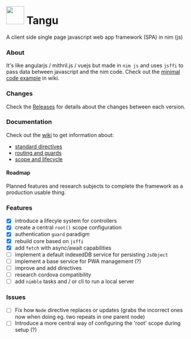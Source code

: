 # <img src="https://user-images.githubusercontent.com/77200435/105724995-baaa8500-5f28-11eb-94ff-70ffa5e8511a.png" height="48px"/> Tangu

A client side single page javascript web app framework (SPA) in nim (js)

### About

It's like angularjs / mithril.js / vuejs but made in `nim js` and uses `jsffi` to pass data between javascript and the nim code.
Check out the [minimal code example](https://github.com/enimatek-nl/tangu/wiki) in wiki.

### Changes
Check the [Releases](https://github.com/enimatek-nl/tangu/releases) for details about the changes between each version.

### Documentation
Check out the [wiki](https://github.com/enimatek-nl/tangu/wiki) to get information about:

  - [standard directives](https://github.com/enimatek-nl/tangu/wiki/Standard-Directives)
  - [routing and guards](https://github.com/enimatek-nl/tangu/wiki/Routing-and-Guards)
  - [scope and lifecycle](https://github.com/enimatek-nl/tangu/wiki/Scope-and-Lifecycle)

#### Roadmap
Planned features and research subjects to complete the framework as a production usable thing.

### Features
- [X] introduce a lifecyle system for controllers
- [X] create a central `root()` scope configuration
- [X] authentication `guard` paradigm 
- [X] rebuild core based on `jsffi`
- [X] add `fetch` with async/await capabilities
- [ ] implement a default indexedDB service for persisting `JsObject`
- [ ] implement a base service for PWA management (?)
- [ ] improve and add directives
- [ ] research cordova compatibility
- [ ] add `nimble` tasks and / or cli to run a local server

### Issues
- [ ] Fix how `Node` directive replaces or updates (grabs the incorrect ones now when doing eg. two repeats in one parent node)
- [ ] Introduce a more central way of configuring the 'root' scope during setup (?)
